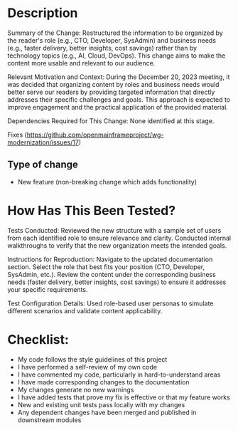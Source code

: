# Description

Summary of the Change:
Restructured the information to be organized by the reader's role (e.g., CTO, Developer, SysAdmin) and business needs (e.g., faster delivery, better insights, cost savings) rather than by technology topics (e.g., AI, Cloud, DevOps). This change aims to make the content more usable and relevant to our audience.

Relevant Motivation and Context:
During the December 20, 2023 meeting, it was decided that organizing content by roles and business needs would better serve our readers by providing targeted information that directly addresses their specific challenges and goals. This approach is expected to improve engagement and the practical application of the provided material.

Dependencies Required for This Change:
None identified at this stage.


Fixes  (https://github.com/openmainframeproject/wg-modernization/issues/17)

## Type of change



-  New feature (non-breaking change which adds functionality)


# How Has This Been Tested?

Tests Conducted:
Reviewed the new structure with a sample set of users from each identified role to ensure relevance and clarity.
Conducted internal walkthroughs to verify that the new organization meets the intended goals.

Instructions for Reproduction:
 Navigate to the updated documentation section.
Select the role that best fits your position (CTO, Developer, SysAdmin, etc.).
Review the content under the corresponding business needs (faster delivery, better insights, cost savings) to ensure it addresses your specific requirements.

Test Configuration Details:
Used role-based user personas to simulate different scenarios and validate content applicability.

# Checklist:

-  My code follows the style guidelines of this project
-  I have performed a self-review of my own code
-  I have commented my code, particularly in hard-to-understand areas
-  I have made corresponding changes to the documentation
-  My changes generate no new warnings
-  I have added tests that prove my fix is effective or that my feature works
-  New and existing unit tests pass locally with my changes
-  Any dependent changes have been merged and published in downstream modules
